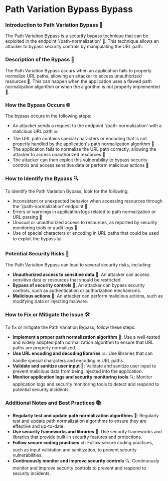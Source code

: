 # Path Variation Bypass Bypass

### Introduction to Path Variation Bypass 🚧
The Path Variation Bypass is a security bypass technique that can be exploited in the endpoint '/path-normalization' 📁. This technique allows an attacker to bypass security controls by manipulating the URL path.

### Description of the Bypass 📝
The Path Variation Bypass occurs when an application fails to properly normalize URL paths, allowing an attacker to access unauthorized resources 🚫. This can happen when the application uses a flawed path normalization algorithm or when the algorithm is not properly implemented 🤔.

### How the Bypass Occurs 🌐
The bypass occurs in the following steps:
* An attacker sends a request to the endpoint '/path-normalization' with a malicious URL path 📊
* The URL path contains special characters or encoding that is not properly handled by the application's path normalization algorithm 🤖
* The application fails to normalize the URL path correctly, allowing the attacker to access unauthorized resources 🚪
* The attacker can then exploit this vulnerability to bypass security controls and access sensitive data or perform malicious actions 🚨

### How to Identify the Bypass 🔍
To identify the Path Variation Bypass, look for the following:
* Inconsistent or unexpected behavior when accessing resources through the '/path-normalization' endpoint 🤔
* Errors or warnings in application logs related to path normalization or URL parsing 📝
* Unusual or unauthorized access to resources, as reported by security monitoring tools or audit logs 🚨
* Use of special characters or encoding in URL paths that could be used to exploit the bypass 📊

### Potential Security Risks 🚨
The Path Variation Bypass can lead to several security risks, including:
* **Unauthorized access to sensitive data** 📁: An attacker can access sensitive data or resources that should be restricted.
* **Bypass of security controls** 🚫: An attacker can bypass security controls, such as authentication or authorization mechanisms.
* **Malicious actions** 🤖: An attacker can perform malicious actions, such as modifying data or injecting malware.

### How to Fix or Mitigate the Issue 🛠️
To fix or mitigate the Path Variation Bypass, follow these steps:
* **Implement a proper path normalization algorithm** 📝: Use a well-tested and widely adopted path normalization algorithm to ensure that URL paths are properly normalized.
* **Use URL encoding and decoding libraries** 📊: Use libraries that can handle special characters and encoding in URL paths.
* **Validate and sanitize user input** 🚫: Validate and sanitize user input to prevent malicious data from being injected into the application.
* **Monitor application logs and security monitoring tools** 🔍: Monitor application logs and security monitoring tools to detect and respond to potential security incidents.

### Additional Notes and Best Practices 📚
* **Regularly test and update path normalization algorithms** 📝: Regularly test and update path normalization algorithms to ensure they are effective and up-to-date.
* **Use security frameworks and libraries** 🚫: Use security frameworks and libraries that provide built-in security features and protections.
* **Follow secure coding practices** 📊: Follow secure coding practices, such as input validation and sanitization, to prevent security vulnerabilities.
* **Continuously monitor and improve security controls** 🔍: Continuously monitor and improve security controls to prevent and respond to security incidents.